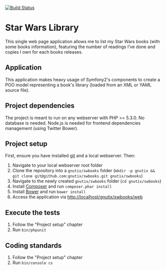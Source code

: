 [![Build Status](https://travis-ci.org/gnutix/swbooks.png?branch=dev)](https://travis-ci.org/gnutix/swbooks)

Star Wars Library
=================

This single web page application allows me to list my Star Wars books (with some books information), featuring the
number of readings I've done and copies I own for each books releases.

Application
-----------

This application makes heavy usage of Symfony2's components to create a POO model representing a book's library (loaded
from an XML or YAML source file).

Project dependencies
--------------------

The project is meant to run on any webserver with PHP >= 5.3.0. No database is needed.
Node.js is needed for frontend dependencies management (using Twitter Bower).

Project setup
-------------

First, ensure you have installed [git](http://git-scm.com/book/en/Getting-Started-Installing-Git#Installing-on-Linux)
and a local webserver. Then:

1. Navigate to your local webserver root folder
2. Clone the repository into a `gnutix/swbooks` folder (`mkdir -p gnutix && git clone git@github.com:gnutix/swbooks.git gnutix/swbooks`)
3. Navigate to the newly created `gnutix/swbooks` folder (`cd gnutix/swbooks`)
4. Install [Composer](http://getcomposer.org/doc/00-intro.md#installation-nix) and run `composer.phar install`
5. Install [Bower](http://bower.io/#installing-bower) and run `bower install`
6. Access the application via [http://localhost/gnutix/swbooks/web](http://localhost/gnutix/swbooks/web)

Execute the tests
-----------------

1. Follow the "Project setup" chapter
2. Run `bin/phpunit`

Coding standards
----------------

1. Follow the "Project setup" chapter
2. Run `bin/console cs`
